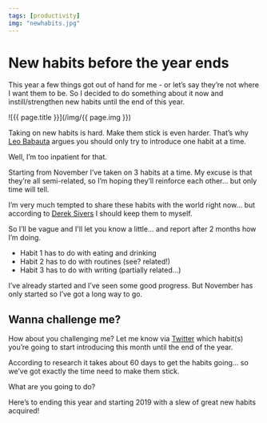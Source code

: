 ```yaml
---
tags: [productivity]
img: "newhabits.jpg"
---
```


# New habits before the year ends

This year a few things got out of hand for me - or let’s say they’re not where I want them to be. So I decided to do something about it now and instill/strengthen new habits until the end of this year.

<!--More-->

![{{ page.title }}](/img/{{ page.img }})


Taking on new habits is hard. Make them stick is even harder. That’s why [Leo Babauta](https://zenhabits.net) argues you should only try to introduce one habit at a time.

Well, I’m too inpatient for that.

Starting from November I’ve taken on 3 habits at a time. My excuse is that they’re all semi-related, so I’m hoping they’ll reinforce each other... but only time will tell.

I’m very much tempted to share these habits with the world right now... but according to [Derek Sivers](https://www.ted.com/talks/derek_sivers_keep_your_goals_to_yourself?language=en) I should keep them to myself.

So I’ll be vague and I'll let you know a little... and report after 2 months how I’m doing.

* Habit 1 has to do with eating and drinking
* Habit 2 has to do with routines (see? related!)
* Habit 3 has to do with writing (partially related...)

I’ve already started and I’ve seen some good progress. But November has only started so I’ve got a long way to go.

## Wanna challenge me?

How about you challenging me? Let me know via [Twitter](https://twitter.com/Msliwinski) which habit(s) you’re going to start introducing this month until the end of the year.

According to research it takes about 60 days to get the habits going... so we’ve got exactly the time need to make them stick.

What are you going to do?

Here’s to ending this year and starting 2019 with a slew of great new habits acquired!

[n]: https://nozbe.com/?a=mike
[p]: /podcast